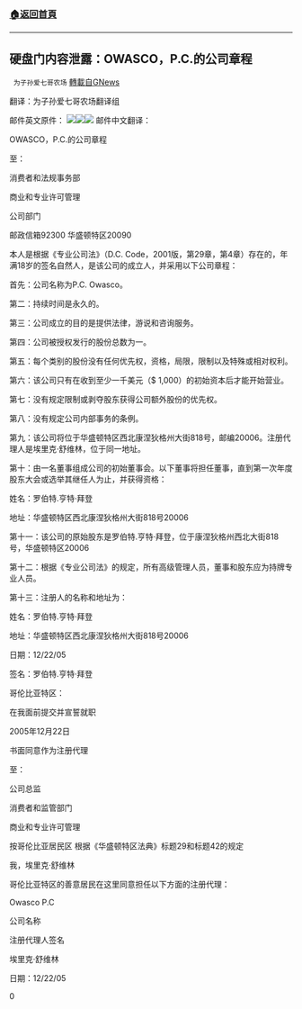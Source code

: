 ###  [:house:返回首頁](https://github.com/ourhimalayas/txt)
---

## 硬盘门内容泄露：OWASCO，P.C.的公司章程
` 为子孙爱七哥农场` [轉載自GNews](https://gnews.org/zh-hans/526391/)

翻译：为子孙爱七哥农场翻译组

邮件英文原件：
![]()![](https://gnews-media-offload.s3.amazonaws.com/wp-content/uploads/2020/11/04002929/Articles-of-Incorporation-01.jpg)![]()![](https://gnews-media-offload.s3.amazonaws.com/wp-content/uploads/2020/11/04002939/Articles-of-Incorporation-02.jpg)![]()![](https://gnews-media-offload.s3.amazonaws.com/wp-content/uploads/2020/11/04002950/Articles-of-Incorporation-03.jpg)
邮件中文翻译：

OWASCO，P.C.的公司章程

至：

消费者和法规事务部

商业和专业许可管理

公司部门

邮政信箱92300 华盛顿特区20090

本人是根据《专业公司法》（D.C. Code，2001版，第29章，第4章）存在的，年满18岁的签名自然人，是该公司的成立人，并采用以下公司章程：

首先：公司名称为P.C. Owasco。

第二：持续时间是永久的。

第三：公司成立的目的是提供法律，游说和咨询服务。

第四：公司被授权发行的股份总数为一。

第五：每个类别的股份没有任何优先权，资格，局限，限制以及特殊或相对权利。

第六：该公司只有在收到至少一千美元（$ 1,000）的初始资本后才能开始营业。

第七：没有规定限制或剥夺股东获得公司额外股份的优先权。

第八：没有规定公司内部事务的条例。

第九：该公司将位于华盛顿特区西北康涅狄格州大街818号，邮编20006。注册代理人是埃里克·舒维林，位于同一地址。

第十：由一名董事组成公司的初始董事会。以下董事将担任董事，直到第一次年度股东大会或选举其继任人为止，并获得资格：

姓名：罗伯特.亨特·拜登

地址：华盛顿特区西北康涅狄格州大街818号20006

第十一：该公司的原始股东是罗伯特.亨特·拜登，位于康涅狄格州西北大街818号，华盛顿特区20006

第十二：根据《专业公司法》的规定，所有高级管理人员，董事和股东应为持牌专业人员。

第十三：注册人的名称和地址为：

姓名：罗伯特.亨特·拜登

地址：华盛顿特区西北康涅狄格州大街818号20006

日期：12/22/05

签名：罗伯特.亨特·拜登

哥伦比亚特区：

在我面前提交并宣誓就职

2005年12月22日

书面同意作为注册代理

至：

公司总监

消费者和监管部门

商业和专业许可管理

按哥伦比亚居民区 根据《华盛顿特区法典》标题29和标题42的规定

我，埃里克·舒维林

哥伦比亚特区的善意居民在这里同意担任以下方面的注册代理：

Owasco P.C

公司名称

注册代理人签名

埃里克·舒维林

日期：12/22/05

0
